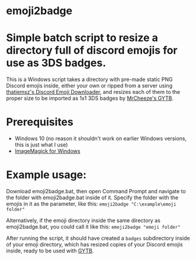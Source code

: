 # emoji2badge
# Simple batch script to resize a directory full of discord emojis for use as 3DS badges.

This is a Windows script takes a directory with pre-made static PNG Discord emojis inside, either your own or ripped from a server using [thatiemsz's Discord Emoji Downloader](https://thatiemsz.github.io/Discord-Emoji-Downloader/), and resizes each of them to the proper size to be imported as 1x1 3DS badges by [MrCheeze's GYTB](https://github.com/MrCheeze/GYTB).

# Prerequisites
- Windows 10 (no reason it shouldn't work on earlier Windows versions, this is just what I use)
- [ImageMagick for Windows](https://imagemagick.org/script/download.php#windows)

# Example usage:

Download emoji2badge.bat, then open Command Prompt and navigate to the folder with emoji2badge.bat inside of it. Specify the folder with the emojis in it as the parameter, like this: 
```emoji2badge "C:\example\emoji folder"```

Alternatively, if the emoji directory inside the same directory as emoji2badge.bat, you could call it like this:
```emoji2badge "emoji folder"```

After running the script, it should have created a `badges` subdirectory inside of your emoji directory, which has resized copies of your Discord emojis inside, ready to be used with [GYTB](https://github.com/MrCheeze/GYTB).

